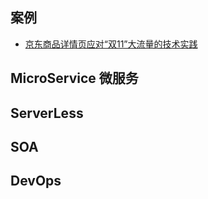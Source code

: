 
## 案例
* [京东商品详情页应对“双11”大流量的技术实践](../article/20170914-jd-1111.md)

## MicroService 微服务

## ServerLess

## SOA

## DevOps



